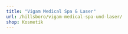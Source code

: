 ```yaml
---
title: "Vigam Medical Spa & Laser"
url: /hillsboro/vigam-medical-spa-und-laser/
shop: Kosmetik
---
```


